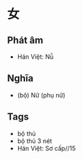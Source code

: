 # 女

## Phát âm
* Hán Việt: Nǚ

## Nghĩa
* (bộ) Nữ (phụ nữ)

## Tags
* bộ thủ
* bộ thủ 3 nét
* Hán Việt: Sơ cấp//15

<script>window.HANZI_FIELD='女';</script>